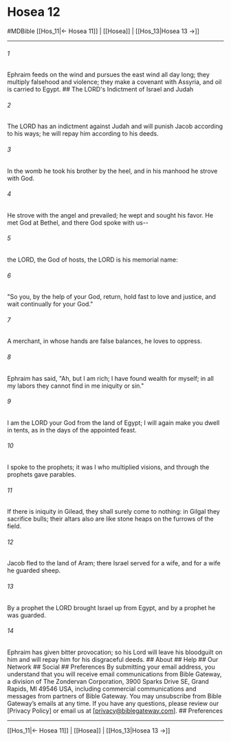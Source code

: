 # Hosea 12
#MDBible
[[Hos_11|← Hosea 11]] | [[Hosea]] | [[Hos_13|Hosea 13 →]]

***






###### 1 


Ephraim feeds on the wind and pursues the east wind all day long; they multiply falsehood and violence; they make a covenant with Assyria, and oil is carried to Egypt. ## The LORD's Indictment of Israel and Judah 





###### 2 


The LORD has an indictment against Judah and will punish Jacob according to his ways; he will repay him according to his deeds. 





###### 3 


In the womb he took his brother by the heel, and in his manhood he strove with God. 





###### 4 


He strove with the angel and prevailed; he wept and sought his favor. He met God at Bethel, and there God spoke with us-- 





###### 5 


the LORD, the God of hosts, the LORD is his memorial name: 





###### 6 


"So you, by the help of your God, return, hold fast to love and justice, and wait continually for your God." 





###### 7 


A merchant, in whose hands are false balances, he loves to oppress. 





###### 8 


Ephraim has said, "Ah, but I am rich; I have found wealth for myself; in all my labors they cannot find in me iniquity or sin." 





###### 9 


I am the LORD your God from the land of Egypt; I will again make you dwell in tents, as in the days of the appointed feast. 





###### 10 


I spoke to the prophets; it was I who multiplied visions, and through the prophets gave parables. 





###### 11 


If there is iniquity in Gilead, they shall surely come to nothing: in Gilgal they sacrifice bulls; their altars also are like stone heaps on the furrows of the field. 





###### 12 


Jacob fled to the land of Aram; there Israel served for a wife, and for a wife he guarded sheep. 





###### 13 


By a prophet the LORD brought Israel up from Egypt, and by a prophet he was guarded. 





###### 14 


Ephraim has given bitter provocation; so his Lord will leave his bloodguilt on him and will repay him for his disgraceful deeds. ## About ## Help ## Our Network ## Social ## Preferences By submitting your email address, you understand that you will receive email communications from Bible Gateway, a division of The Zondervan Corporation, 3900 Sparks Drive SE, Grand Rapids, MI 49546 USA, including commercial communications and messages from partners of Bible Gateway. You may unsubscribe from Bible Gateway&rsquo;s emails at any time. If you have any questions, please review our [Privacy Policy] or email us at [privacy@biblegateway.com]. ## Preferences

***

[[Hos_11|← Hosea 11]] | [[Hosea]] | [[Hos_13|Hosea 13 →]]
